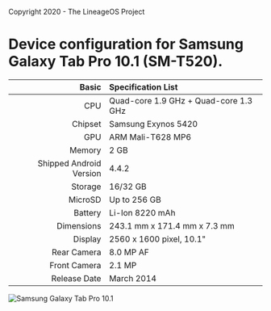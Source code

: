 Copyright 2020 - The LineageOS Project

Device configuration for Samsung Galaxy Tab Pro 10.1 (SM-T520).
========================================

Basic   | Specification List
-------:|:-------------------------
CPU     | Quad-core 1.9 GHz + Quad-core 1.3 GHz
Chipset | Samsung Exynos 5420
GPU     | ARM Mali-T628 MP6
Memory  | 2 GB
Shipped Android Version | 4.4.2
Storage | 16/32 GB
MicroSD | Up to 256 GB
Battery | Li-Ion 8220 mAh
Dimensions | 243.1 mm x 171.4 mm x 7.3 mm
Display | 2560 x 1600 pixel, 10.1"
Rear Camera  | 8.0 MP AF
Front Camera | 2.1 MP
Release Date | March 2014

![Samsung Galaxy Tab Pro 10.1](https://fdn2.gsmarena.com/vv/pics/samsung/samsung-tab-pro-101-1.jpg "Samsung Galaxy Tab Pro 10.1")
